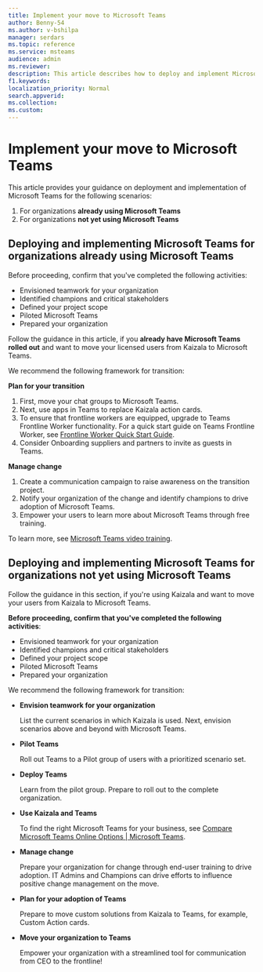 ```yaml
---
title: Implement your move to Microsoft Teams 
author: Benny-54
ms.author: v-bshilpa
manager: serdars
ms.topic: reference
ms.service: msteams
audience: admin
ms.reviewer: 
description: This article describes how to deploy and implement Microsoft Teams.  
f1.keywords:
localization_priority: Normal
search.appverid:
ms.collection:
ms.custom:
---
```


# Implement your move to Microsoft Teams

This article provides your guidance on deployment and implementation of Microsoft Teams for the following scenarios:

1. For organizations **already using Microsoft Teams**
2. For organizations **not yet using Microsoft Teams**

## Deploying and implementing Microsoft Teams for organizations already using Microsoft Teams
 
Before proceeding, confirm that you've completed the following activities: 

- Envisioned teamwork for your organization  
- Identified champions and critical stakeholders 
- Defined your project scope  
- Piloted Microsoft Teams 
- Prepared your organization 

Follow the guidance in this article, if you **already have Microsoft Teams rolled out** and want to move your licensed users from Kaizala to Microsoft Teams. 
   
We recommend the following framework for transition:  
   
**Plan for your transition** 
   
1. First, move your chat groups to Microsoft Teams.
1. Next, use apps in Teams to replace Kaizala action cards.
1. To ensure that frontline workers are equipped, upgrade to Teams Frontline Worker functionality. For a quick start guide on Teams Frontline Worker, see [Frontline Worker Quick Start Guide](https://docs.microsoft.com/microsoftteams/flw-quickstart).
1. Consider Onboarding suppliers and partners to invite as guests in Teams.  
  
**Manage change**  
   
1. Create a communication campaign to raise awareness on the transition project. 
1. Notify your organization of the change and identify champions to drive adoption of Microsoft Teams. 
1. Empower your users to learn more about Microsoft Teams through free training. 
   
To learn more, see [Microsoft Teams video training](https://support.microsoft.com/office/microsoft-teams-video-training-4f108e54-240b-4351-8084-b1089f0d21d7?ui=en-us&rs=en-us&ad=us).   
 
## Deploying and implementing Microsoft Teams for organizations not yet using Microsoft Teams
 
Follow the guidance in this section, if you're using Kaizala and want to move your users from Kaizala to Microsoft Teams.
   
**Before proceeding, confirm that you've completed the following activities**: 
   
- Envisioned teamwork for your organization 
- Identified champions and critical stakeholders 
- Defined your project scope  
- Piloted Microsoft Teams
- Prepared your organization  
   
We recommend the following framework for transition: 
   
- **Envision teamwork for your organization** 
   
   List the current scenarios in which Kaizala is used. Next, envision scenarios above and beyond with Microsoft Teams.  

- **Pilot Teams**

   Roll out Teams to a Pilot group of users with a prioritized scenario set. 

- **Deploy Teams** 

   Learn from the pilot group. Prepare to roll out to the complete organization.  

- **Use Kaizala and Teams**  

   To find the right Microsoft Teams for your business, see [Compare Microsoft Teams Online Options | Microsoft Teams](https://www.microsoft.com/microsoft-teams/compare-microsoft-teams-options). 

- **Manage change** 

   Prepare your organization for change through end-user training to drive adoption. IT Admins and Champions can drive efforts to influence positive change management on the move.  

- **Plan for your adoption of Teams**

    Prepare to move custom solutions from Kaizala to Teams, for example, Custom Action cards. 
     
- **Move your organization to Teams** 

    Empower your organization with a streamlined tool for communication from CEO to the frontline! 
